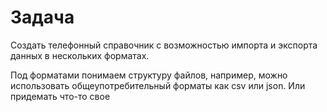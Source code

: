 # Задача
Создать телефонный справочник с возможностью импорта и экспорта данных в нескольких форматах. 

Под форматами понимаем структуру файлов, например, можно использовать общеупотребительный форматы как csv или json. Или придемать что-то свое

